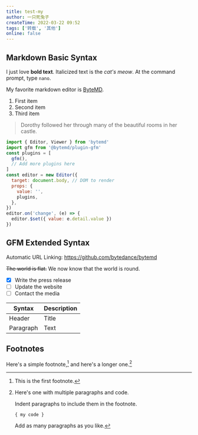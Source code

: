 ```yaml
---
title: test-my
author: 一只死兔子
createTime: 2022-03-22 09:52
tags: ['转载', '其他']
online: false
---
```


## Markdown Basic Syntax

I just love **bold text**. Italicized text is the _cat's meow_. At the command prompt, type `nano`.

My favorite markdown editor is [ByteMD](https://github.com/bytedance/bytemd).

1. First item
2. Second item
3. Third item

> Dorothy followed her through many of the beautiful rooms in her castle.
```js
import { Editor, Viewer } from 'bytemd'
import gfm from '@bytemd/plugin-gfm'
const plugins = [
  gfm(),
  // Add more plugins here
]
const editor = new Editor({
  target: document.body, // DOM to render
  props: {
    value: '',
    plugins,
  },
})
editor.on('change', (e) => {
  editor.$set({ value: e.detail.value })
})
```

## GFM Extended Syntax

Automatic URL Linking: https://github.com/bytedance/bytemd

~~The world is flat.~~ We now know that the world is round.

- [x] Write the press release
- [ ] Update the website
- [ ] Contact the media

| Syntax    | Description |
| --------- | ----------- |
| Header    | Title       |
| Paragraph | Text        |

## Footnotes

Here's a simple footnote,[^1] and here's a longer one.[^bignote]

[^1]: This is the first footnote.
[^bignote]: Here's one with multiple paragraphs and code.

    Indent paragraphs to include them in the footnote.

    `{ my code }`

    Add as many paragraphs as you like.